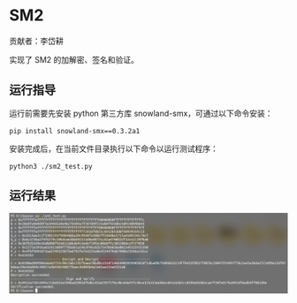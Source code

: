 # SM2

贡献者：李岱耕

实现了 SM2 的加解密、签名和验证。

## 运行指导

运行前需要先安装 python 第三方库 snowland-smx，可通过以下命令安装：

```
pip install snowland-smx==0.3.2a1
```

安装完成后，在当前文件目录执行以下命令以运行测试程序：

```
python3 ./sm2_test.py
```

## 运行结果

![screenshot](screenshots/sm2_test.png)
